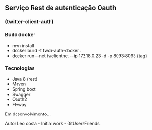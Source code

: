 ## Serviço Rest de autenticação Oauth
### (twitter-client-auth)

### Build docker
- mvn install
- docker build -t twcli-auth-docker .
- docker run --net twclientnet --ip 172.18.0.23 -d -p 8093:8093 {tag}

### Tecnologias

- Java 8 (rest)
- Maven
- Spring boot
- Swagger
- Oauth2
- Flyway

Em desenvolvimento...

Autor
Leo costa - Initial work - GitUsersFriends
